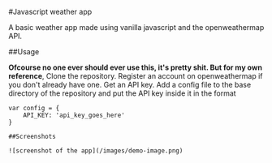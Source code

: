 #Javascript weather app

A basic weather app made using vanilla javascript and the openweathermap
API. 

##Usage

__Ofcourse no one ever should ever use this, it's pretty shit. But for my 
own reference__,
Clone the repository. Register an account on openweathermap if you don't
already have one. Get an API key. Add a config file to the base
directory of the repository and put the API key inside it in the format
```
var config = {
	API_KEY: 'api_key_goes_here'
}

##Screenshots

![screenshot of the app](/images/demo-image.png)

